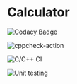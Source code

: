 # Calculator

[![Codacy Badge](https://api.codacy.com/project/badge/Grade/96edf1bb4e8c48e89c1971409065fa0c)](https://app.codacy.com/manual/Vinay2630/Calculator?utm_source=github.com&utm_medium=referral&utm_content=Vinay2630/Calculator&utm_campaign=Badge_Grade_Dashboard)

![cppcheck-action](https://github.com/Vinay2630/Calculator/workflows/cppcheck-action/badge.svg)

![C/C++ CI](https://github.com/Vinay2630/Calculator/workflows/C/C++%20CI/badge.svg)

![Unit testing](https://github.com/Vinay2630/Calculator/workflows/Unit%20testing/badge.svg)
